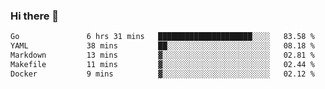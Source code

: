 ### Hi there 👋

<!--
**yeya24/yeya24** is a ✨ _special_ ✨ repository because its `README.md` (this file) appears on your GitHub profile.

Here are some ideas to get you started:

- 🔭 I’m currently working on ...
- 🌱 I’m currently learning ...
- 👯 I’m looking to collaborate on ...
- 🤔 I’m looking for help with ...
- 💬 Ask me about ...
- 📫 How to reach me: ...
- 😄 Pronouns: ...
- ⚡ Fun fact: ...
-->

<!--START_SECTION:waka-->

```txt
Go               6 hrs 31 mins   █████████████████████░░░░   83.58 %
YAML             38 mins         ██░░░░░░░░░░░░░░░░░░░░░░░   08.18 %
Markdown         13 mins         ▓░░░░░░░░░░░░░░░░░░░░░░░░   02.81 %
Makefile         11 mins         ▓░░░░░░░░░░░░░░░░░░░░░░░░   02.44 %
Docker           9 mins          ▓░░░░░░░░░░░░░░░░░░░░░░░░   02.12 %
```

<!--END_SECTION:waka-->
